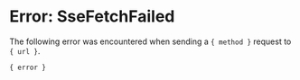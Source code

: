 # Error: SseFetchFailed

The following error was encountered when sending a `{ method }` request to `{ url }`.

```
{ error }
```
